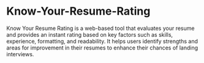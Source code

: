 # Know-Your-Resume-Rating
Know Your Resume Rating is a web-based tool that evaluates your resume and provides an instant rating based on key factors such as skills, experience, formatting, and readability. It helps users identify strengths and areas for improvement in their resumes to enhance their chances of landing interviews.
